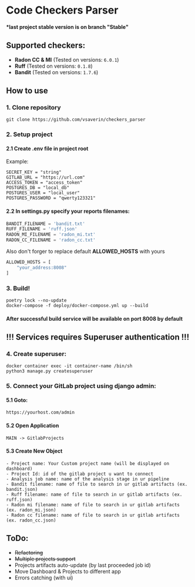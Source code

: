 # Code Checkers Parser

#### *last project stable version is on branch "Stable"

## Supported checkers:
- **Radon CC & MI** (Tested on versions: ```6.0.1```)
- **Ruff** (Tested on versions: ```0.1.8```)
- **Bandit** (Tested on versions: ```1.7.6```)


## How to use
### 1. Clone repository
```commandline
git clone https://github.com/vsaverin/checkers_parser
```

### 2. Setup project
#### 2.1 Create .env file in project root
Example:
```
SECRET_KEY = "string"
GITLAB_URL = "https://url.com"
ACCESS_TOKEN = "access_token"
POSTGRES_DB = "local_db"
POSTGRES_USER = "local_user"
POSTGRES_PASSWORD = "qwerty123321"
```
#### 2.2 In **settings.py** specify your reports filenames:
```python
BANDIT_FILENAME = 'bandit.txt'
RUFF_FILENAME = 'ruff.json'
RADON_MI_FILENAME = 'radon_mi.txt'
RADON_CC_FILENAME = 'radon_cc.txt'
```
Also don't forger to replace default **ALLOWED_HOSTS** with yours
```python
ALLOWED_HOSTS = [
    "your_address:8008"
]
```

### 3. Build!
```commandline
poetry lock --no-update
docker-compose -f deploy/docker-compose.yml up --build
```

#### After successful build service will be available on port 8008 by default

## !!! Services requires Superuser authentication !!! 
### 4. Create superuser:
```commandline
docker container exec -it container-name /bin/sh 
python3 manage.py createsuperuser
```

### 5. Connect your GitLab project using django admin:
#### 5.1 Goto:
```
https://yourhost.com/admin
```
#### 5.2 Open Application
```commandline
MAIN -> GitlabProjects
```
#### 5.3 Create New Object
```
- Project name: Your Custom project name (will be displayed on dashboard)
- Project Id: id of the gitlab project u want to connect
- Analysis job name: name of the analysis stage in ur pipeline
- Bandit filename: name of file to search in ur gitlab artifacts (ex. bandit.json)
- Ruff filename: name of file to search in ur gitlab artifacts (ex. ruff.json)
- Radon mi filename: name of file to search in ur gitlab artifacts (ex. radon_mi.json)
- Radon cc filename: name of file to search in ur gitlab artifacts (ex. radon_cc.json)
```


## ToDo:
- ~~Refactoring~~
- ~~Multiple projects support~~
- Projects artifacts auto-update (by last proceeded job id)
- Move Dashboard & Projects to different app
- Errors catching (with ui)